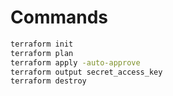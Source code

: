 # Commands
```bash
terraform init
terraform plan
terraform apply -auto-approve
terraform output secret_access_key
terraform destroy

```